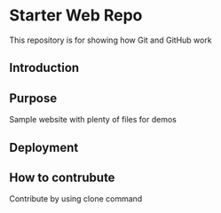 # Starter Web Repo

This repository is for showing how Git and GitHub work
## Introduction

## Purpose

Sample website with plenty of files for demos

## Deployment

## How to contrubute
Contribute by using clone command